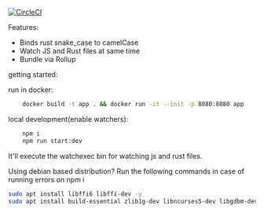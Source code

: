 [![CircleCI](https://circleci.com/gh/gorda0/coca-structure/tree/master.svg?style=svg)](https://circleci.com/gh/gorda0/coca-structure/tree/master)

Features: 
* Binds rust snake_case to camelCase
* Watch JS and Rust files at same time
* Bundle via Rollup

getting started:

run in docker:

```sh
    docker build -t app . && docker run -it --init -p 8080:8080 app
```

local development(enable watchers):

```sh
    npm i
    npm run start:dev
```

It'll execute the watchexec bin for watching js and rust files.

Using debian based distribution? Run the following commands in case of running errors on npm i

```sh
sudo apt install libffi6 libffi-dev -y
sudo apt install build-essential zlib1g-dev libncurses5-dev libgdbm-dev libnss3-dev libssl-dev libreadline-dev libffi-dev curl libbz2-dev -y
```
